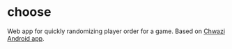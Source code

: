 # choose
Web app for quickly randomizing player order for a game. Based on [Chwazi Android app](https://play.google.com/store/apps/details?id=com.tendadigital.chwaziApp&hl=en).
